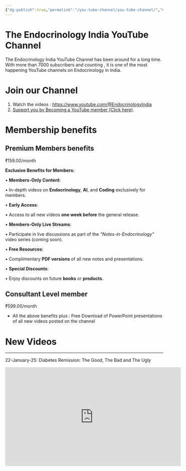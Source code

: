 ```yaml
---
{"dg-publish":true,"permalink":"/you-tube-channel/you-tube-channel/","metatags":"'google-adsense-account: \"ca-pub-5480881894205508\"'"}
---
```





# The Endocrinology India YouTube Channel



The Endocrinology India YouTube Channel has been around for a long time. With more than 7000 subscribers and counting , it is one of the most happening YouTube channels on Endocrinology in India. 



# Join our Channel

1. Watch the videos : https://www.youtube.com/@EndocrinologyIndia
2. [Support you by Becoming a YouTube member (Click here)](https://www.youtube.com/channel/UC6zQSf7dLDqfQOeM4mNUBTQ/join). 


# Membership benefits

## Premium Members benefits

₹159.00/month

**Exclusive Benefits for Members:**

• **Members-Only Content**:

• In-depth videos on **Endocrinology**, **AI**, and **Coding** exclusively for members.

• **Early Access**:

• Access to all new videos **one week before** the general release.

• **Members-Only Live Streams**:

• Participate in live discussions as part of the _“Notes-in-Endocrinology”_ video series (coming soon).

• **Free Resources**:

• Complimentary **PDF versions** of all new notes and presentations. 

• **Special Discounts**:

• Enjoy discounts on future **books** or **products**.


## Consultant Level member

₹599.00/month

- All the above benefits plus : Free Download of PowerPoint presentations of all new videos posted on the channel

# New Videos

---

22-January-25: Diabetes Remission: The Good, The Bad and The Ugly

<iframe width="560" height="315" src="https://www.youtube.com/embed/UecDXxgaeWg?si=WTZV4skS1RVrEgbA" title="YouTube video player" frameborder="0" allow="accelerometer; autoplay; clipboard-write; encrypted-media; gyroscope; picture-in-picture; web-share" referrerpolicy="strict-origin-when-cross-origin" allowfullscreen></iframe>